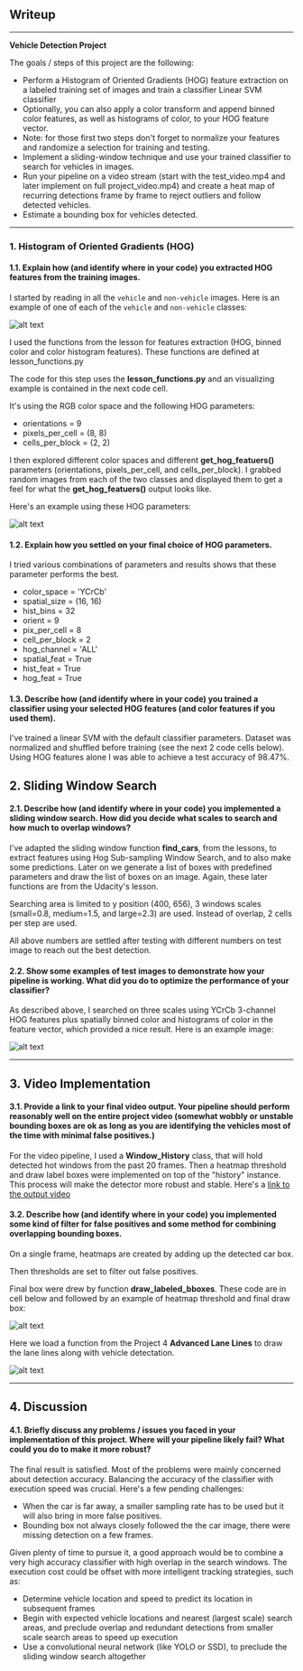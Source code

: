 ## Writeup

---

**Vehicle Detection Project**

The goals / steps of this project are the following:

* Perform a Histogram of Oriented Gradients (HOG) feature extraction on a labeled training set of images and train a classifier Linear SVM classifier
* Optionally, you can also apply a color transform and append binned color features, as well as histograms of color, to your HOG feature vector.
* Note: for those first two steps don't forget to normalize your features and randomize a selection for training and testing.
* Implement a sliding-window technique and use your trained classifier to search for vehicles in images.
* Run your pipeline on a video stream (start with the test_video.mp4 and later implement on full project_video.mp4) and create a heat map of recurring detections frame by frame to reject outliers and follow detected vehicles.
* Estimate a bounding box for vehicles detected.

[//]: # (Image References)
[image1]: ./output_images/car_notcar.png
[image2]: ./output_images/car_notcar_hog.png
[image3]: ./output_images/detect_car.png
[image4]: ./output_images/heatmap.png
[image5]: ./output_images/vehicle_lane_detection.png
[video]: ./project_video_output.mp4

---
### 1. Histogram of Oriented Gradients (HOG)

#### 1.1. Explain how (and identify where in your code) you extracted HOG features from the training images.

I started by reading in all the `vehicle` and `non-vehicle` images.  Here is an example of one of each of the `vehicle` and `non-vehicle` classes:

![alt text][image1]

I used the functions from the lesson for features extraction (HOG, binned color and color histogram features). These functions are defined at lesson_functions.py

The code for this step uses the **lesson_functions.py** and an visualizing example is contained in the next code cell.

It's using the RGB color space and the following HOG parameters:
- orientations = 9
- pixels_per_cell = (8, 8)
- cells_per_block = (2, 2)

I then explored different color spaces and different **get_hog_featuers()** parameters (orientations, pixels_per_cell, and cells_per_block). I grabbed random images from each of the two classes and displayed them to get a feel for what the **get_hog_featuers()** output looks like.

Here's an example using these HOG parameters:

![alt text][image2]

#### 1.2. Explain how you settled on your final choice of HOG parameters.

I tried various combinations of parameters and results shows that these parameter performs the best.

- color_space = 'YCrCb'
- spatial_size = (16, 16)
- hist_bins = 32
- orient = 9
- pix_per_cell = 8
- cell_per_block = 2
- hog_channel = 'ALL'
- spatial_feat = True
- hist_feat = True
- hog_feat = True

#### 1.3. Describe how (and identify where in your code) you trained a classifier using your selected HOG features (and color features if you used them).

I've trained a linear SVM with the default classifier parameters. Dataset was normalized and shuffled before training (see the next 2 code cells below). Using HOG features alone I was able to achieve a test accuracy of 98.47%.

## 2. Sliding Window Search

#### 2.1. Describe how (and identify where in your code) you implemented a sliding window search.  How did you decide what scales to search and how much to overlap windows?

I've adapted the sliding window function **find_cars**, from the lessons, to extract features using Hog Sub-sampling Window Search, and to also make some predictions. Later on we generate a list of boxes with predefined parameters and draw the list of boxes on an image. Again, these later functions are from the Udacity's lesson.

Searching area is limited to y position (400, 656), 3 windows scales (small=0.8, medium=1.5, and large=2.3) are used. Instead of overlap, 2 cells per step are used.

All above numbers are settled after testing with different numbers on test image to reach out the best detection.

#### 2.2. Show some examples of test images to demonstrate how your pipeline is working. What did you do to optimize the performance of your classifier?

As described above, I searched on three scales using YCrCb 3-channel HOG features plus spatially binned color and histograms of color in the feature vector, which provided a nice result. Here is an example image:

![alt text][image3]

---

## 3. Video Implementation

#### 3.1. Provide a link to your final video output.  Your pipeline should perform reasonably well on the entire project video (somewhat wobbly or unstable bounding boxes are ok as long as you are identifying the vehicles most of the time with minimal false positives.)

For the video pipeline, I used a **Window_History** class, that will hold detected hot windows from the past 20 frames. Then a heatmap threshold and draw label boxes were implemented on top of the "history" instance. This process will make the detector more robust and stable. Here's a [link to the output video][video]

#### 3.2. Describe how (and identify where in your code) you implemented some kind of filter for false positives and some method for combining overlapping bounding boxes.

On a single frame, heatmaps are created by adding up the detected car box.

Then thresholds are set to filter out false positives.

Final box were drew by function **draw_labeled_bboxes**. These code are in cell below and followed by an example of heatmap threshold and final draw box:

![alt text][image4]

Here we load a function from the Project 4 **Advanced Lane Lines** to draw the lane lines along with vehicle detectation.

![alt text][image5]

---

## 4. Discussion

#### 4.1. Briefly discuss any problems / issues you faced in your implementation of this project.  Where will your pipeline likely fail?  What could you do to make it more robust?

The final result is satisfied. Most of the problems were mainly concerned about detection accuracy. Balancing the accuracy of the classifier with execution speed was crucial. Here's a few pending challenges:

- When the car is far away, a smaller sampling rate has to be used but it will also bring in more false positives.
- Bounding box not always closely followed the the car image, there were missing detection on a few frames.

Given plenty of time to pursue it, a good approach would be to combine a very high accuracy classifier with high overlap in the search windows. The execution cost could be offset with more intelligent tracking strategies, such as:

- Determine vehicle location and speed to predict its location in subsequent frames
- Begin with expected vehicle locations and nearest (largest scale) search areas, and preclude overlap and redundant detections from smaller scale search areas to speed up execution
- Use a convolutional neural network (like YOLO or SSD), to preclude the sliding window search altogether
